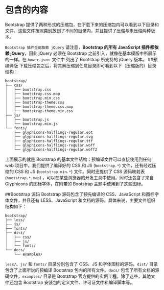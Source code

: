 # 包含的内容

Bootstrap 提供了两种形式的压缩包，在下载下来的压缩包内可以看到以下目录和文件，这些文件按照类别放到了不同的目录内，并且提供了压缩与未压缩两种版本。

`Bootstrap 插件全部依赖 jQuery`
请注意，**Bootstrap 的所有 JavaScript 插件都依赖 jQuery**，因此 jQuery 必须在 Bootstrap 之前引入，就像在基本模版中所展示的一样。在 `bower.json `文件中 列出了 Bootstrap 所支持的 jQuery 版本。
##预编译版
下载压缩包之后，将其解压缩到任意目录即可看到以下（压缩版的）目录结构：

```
bootstrap/
├── css/
│   ├── bootstrap.css
│   ├── bootstrap.css.map
│   ├── bootstrap.min.css
│   ├── bootstrap-theme.css
│   ├── bootstrap-theme.css.map
│   └── bootstrap-theme.min.css
├── js/
│   ├── bootstrap.js
│   └── bootstrap.min.js
└── fonts/
    ├── glyphicons-halflings-regular.eot
    ├── glyphicons-halflings-regular.svg
    ├── glyphicons-halflings-regular.ttf
    ├── glyphicons-halflings-regular.woff
    └── glyphicons-halflings-regular.woff2
```        
上面展示的就是 Bootstrap 的基本文件结构：预编译文件可以直接使用到任何 web 项目中。我们提供了编译好的 CSS 和 JS (`bootstrap.*`) 文件，还有经过压缩的 CSS 和 JS (`bootstrap.min.*`) 文件。同时还提供了 CSS 源码映射表 (`bootstrap.*.map`) ，可以在某些浏览器的开发工具中使用。同时还包含了来自 Glyphicons 的图标字体，在附带的 Bootstrap 主题中使用到了这些图标。

##Bootstrap 源码
Bootstrap 源码包含了预先编译的 CSS、JavaScript 和图标字体文件，并且还有 LESS、JavaScript 和文档的源码。具体来说，主要文件组织结构如下：

```
bootstrap/
├── less/
├── js/
├── fonts/
├── dist/
│   ├── css/
│   ├── js/
│   └── fonts/
└── docs/
    └── examples/
```
`less/`、`js/` 和 `fonts/` 目录分别包含了 CSS、JS 和字体图标的源码。`dist/` 目录包含了上面所说的预编译 Bootstrap 包内的所有文件。`docs/` 包含了所有文档的源码文件，`examples/` 目录是 Bootstrap 官方提供的实例工程。除了这些，其他文件还包含 Bootstrap 安装包的定义文件、许可证文件和编译脚本等。